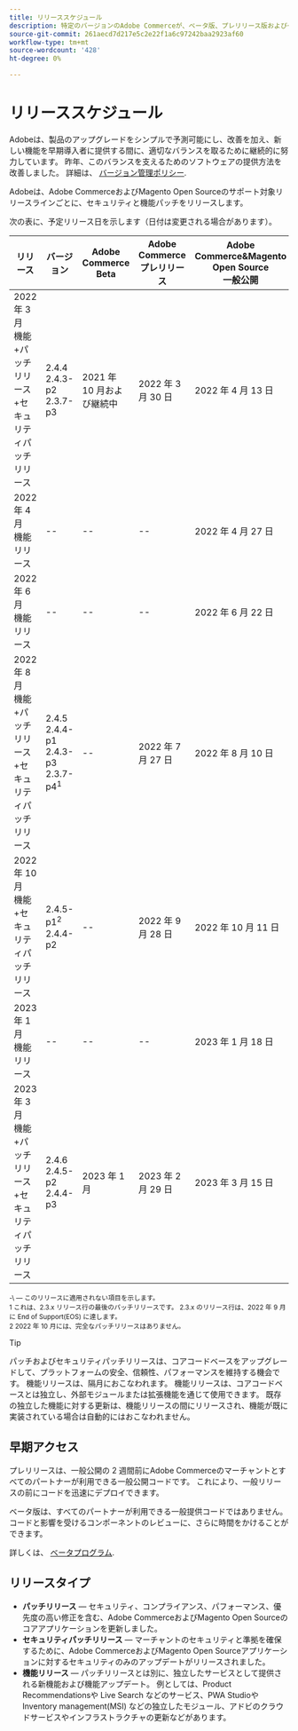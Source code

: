 ```yaml
---
title: リリーススケジュール
description: 特定のバージョンのAdobe Commerceが、ベータ版、プレリリース版および一般リリースに対して予定されている場合について説明します。
source-git-commit: 261aecd7d217e5c2e22f1a6c97242baa2923af60
workflow-type: tm+mt
source-wordcount: '428'
ht-degree: 0%

---
```



# リリーススケジュール

Adobeは、製品のアップグレードをシンプルで予測可能にし、改善を加え、新しい機能を早期導入者に提供する間に、適切なバランスを取るために継続的に努力しています。 昨年、このバランスを支えるためのソフトウェアの提供方法を改善しました。 詳細は、 [バージョン管理ポリシー](versioning-policy.md).

Adobeは、Adobe CommerceおよびMagento Open Sourceのサポート対象リリースラインごとに、セキュリティと機能パッチをリリースします。

次の表に、予定リリース日を示します（日付は変更される場合があります）。

| リリース | バージョン | Adobe Commerce Beta | Adobe Commerceプレリリース | Adobe Commerce&amp;Magento Open Source<br>一般公開 |
|-----------------------------------------------------------------|-------------------------------------------------------|---------------------------|----------------------------------|---------------------------------------------------------------------|
| 2022 年 3 月<br>機能+パッチリリース+セキュリティパッチリリース | 2.4.4<br>2.4.3-p2<br>2.3.7-p3 | 2021 年 10 月および継続中 | 2022 年 3 月 30 日 | 2022 年 4 月 13 日 |
| 2022 年 4 月<br>機能リリース | \-\- | \-\- | \-\- | 2022 年 4 月 27 日 |
| 2022 年 6 月<br>機能リリース | \-\- | \-\- | \-\- | 2022 年 6 月 22 日 |
| 2022 年 8 月<br>機能+パッチリリース+セキュリティパッチリリース | 2.4.5<br>2.4.4-p1<br>2.4.3-p3<br>2.3.7-p4<sup>1</sup> | \-\- | 2022 年 7 月 27 日 | 2022 年 8 月 10 日 |
| 2022 年 10 月<br>機能+セキュリティパッチリリース | 2.4.5-p1<sup>2</sup><br>2.4.4-p2 | \-\- | 2022 年 9 月 28 日 | 2022 年 10 月 11 日 |
| 2023 年 1 月<br>機能リリース | \-\- | \-\- | \-\- | 2023 年 1 月 18 日 |
| 2023 年 3 月<br>機能+パッチリリース+セキュリティパッチリリース | 2.4.6<br>2.4.5-p2<br>2.4.4-p3 | 2023 年 1 月 | 2023 年 2 月 29 日 | 2023 年 3 月 15 日 |

<sup>\-\ — このリリースに適用されない項目を示します。</sup><br>
<sup>1 これは、2.3.x リリース行の最後のパッチリリースです。 2.3.x のリリース行は、2022 年 9 月に End of Support(EOS) に達します。</sup><br>
<sup>2 2022 年 10 月には、完全なパッチリリースはありません。</sup><br>

>[!TIP]
>
>パッチおよびセキュリティパッチリリースは、コアコードベースをアップグレードして、プラットフォームの安全、信頼性、パフォーマンスを維持する機会です。 機能リリースは、隔月におこなわれます。 機能リリースは、コアコードベースとは独立し、外部モジュールまたは拡張機能を通じて使用できます。 既存の独立した機能に対する更新は、機能リリースの間にリリースされ、機能が既に実装されている場合は自動的にはおこなわれません。

## 早期アクセス

プレリリースは、一般公開の 2 週間前にAdobe Commerceのマーチャントとすべてのパートナーが利用できる一般公開コードです。 これにより、一般リリースの前にコードを迅速にデプロイできます。

ベータ版は、すべてのパートナーが利用できる一般提供コードではありません。 コードと影響を受けるコンポーネントのレビューに、さらに時間をかけることができます。

詳しくは、 [ベータプログラム](beta-program.md).

## リリースタイプ

- **パッチリリース** — セキュリティ、コンプライアンス、パフォーマンス、優先度の高い修正を含む、Adobe CommerceおよびMagento Open Sourceのコアアプリケーションを更新しました。
- **セキュリティパッチリリース** — マーチャントのセキュリティと準拠を確保するために、Adobe CommerceおよびMagento Open Sourceアプリケーションに対するセキュリティのみのアップデートがリリースされました。
- **機能リリース** — パッチリリースとは別に、独立したサービスとして提供される新機能および機能アップデート。 例としては、Product Recommendationsや Live Search などのサービス、PWA StudioやInventory management(MSI) などの独立したモジュール、アドビのクラウドサービスやインフラストラクチャの更新などがあります。
